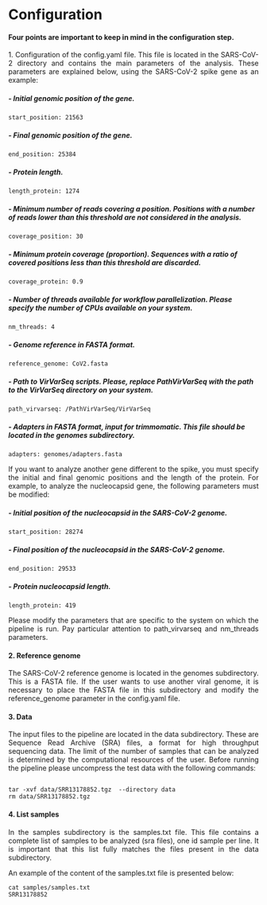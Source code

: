 
# Configuration


#### Four points are important to keep in mind in the configuration step.

<p align="justify">
 1. Configuration of the config.yaml file. This file  is located in the SARS-CoV-2 directory and contains the main parameters of the analysis. These parameters are explained below, using the SARS-CoV-2 spike gene as an example:
</p>


##### - Initial genomic position of the gene.

```
start_position: 21563

```
##### - Final genomic position of the gene.

```
end_position: 25384

```
##### - Protein length.
```
length_protein: 1274

```
##### - Minimum number of reads covering a position. Positions with a number of reads lower than this threshold are not considered in the analysis.
```
coverage_position: 30

```
##### - Minimum protein coverage (proportion). Sequences with a ratio of covered positions less than this threshold are discarded.
```
coverage_protein: 0.9

```
##### - Number of threads available for workflow parallelization. Please specify the number of CPUs available on your system.
```
nm_threads: 4

```
##### - Genome reference in FASTA format.
```
reference_genome: CoV2.fasta

```
##### - Path to VirVarSeq scripts. Please, replace PathVirVarSeq with the path to the VirVarSeq directory on your system.
```
path_virvarseq: /PathVirVarSeq/VirVarSeq

```
##### - Adapters in FASTA format, input for trimmomatic. This file should be located in the genomes subdirectory. 
```
adapters: genomes/adapters.fasta

```
<p align="justify">
If you want to analyze another gene different to the spike, you must specify the initial and final genomic positions and the length of the protein. For example, to analyze the nucleocapsid gene, the following parameters must be modified:
</p>
  
##### - Initial position of the nucleocapsid in the SARS-CoV-2 genome.

```
start_position: 28274

```
##### - Final position of the nucleocapsid in the SARS-CoV-2 genome.

```
end_position: 29533

```
##### - Protein nucleocapsid length.

```
length_protein: 419

```
<p align="justify">
Please modify the parameters that are specific to the system on which the pipeline is run. Pay particular attention to path_virvarseq and nm_threads parameters. 
</p>
  
#### 2. Reference genome
<p align="justify">
The SARS-CoV-2 reference genome is located in the genomes subdirectory. This is a FASTA file. If the user wants to use another viral genome, it is necessary to place the FASTA file in this subdirectory and modify the reference_genome parameter in the config.yaml file.
</p>
  
#### 3. Data
<p align="justify">
The input files to the pipeline are located in the data subdirectory. These are Sequence Read Archive (SRA) files, a format for high throughput sequencing data. The limit of the number of samples that can be analyzed is determined by the computational resources of the user. Before running the pipeline please uncompress the test data with the following commands:
 </p>

```

tar -xvf data/SRR13178852.tgz  --directory data
rm data/SRR13178852.tgz

```

#### 4. List samples
<p align="justify">
In the samples subdirectory is the samples.txt file. This file contains a complete list of samples to be analyzed (sra files), one id sample per line. It is important that this list fully matches the files present in the data subdirectory.
</p>
<p align="justify">
An example of the content of the samples.txt file is presented below:
</p>

```
cat samples/samples.txt
SRR13178852

```


